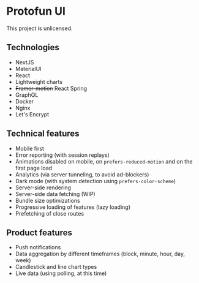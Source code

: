 # Protofun UI

This project is unlicensed.

## Technologies

- NextJS
- MaterialUI
- React
- Lightweight charts
- ~~Framer-motion~~ React Spring
- GraphQL
- Docker
- Nginx
- Let's Encrypt

## Technical features

- Mobile first
- Error reporting (with session replays)
- Animations disabled on mobile, on `prefers-reduced-motion` and on the first page load
- Analytics (via server tunneling, to avoid ad-blockers)
- Dark mode (with system detection using `prefers-color-scheme`)
- Server-side rendering
- Server-side data fetching (WIP)
- Bundle size optimizations
- Progressive loading of features (lazy loading)
- Prefetching of close routes

## Product features

- Push notifications
- Data aggregation by different timeframes (block, minute, hour, day, week)
- Candlestick and line chart types
- Live data (using polling, at this time)
